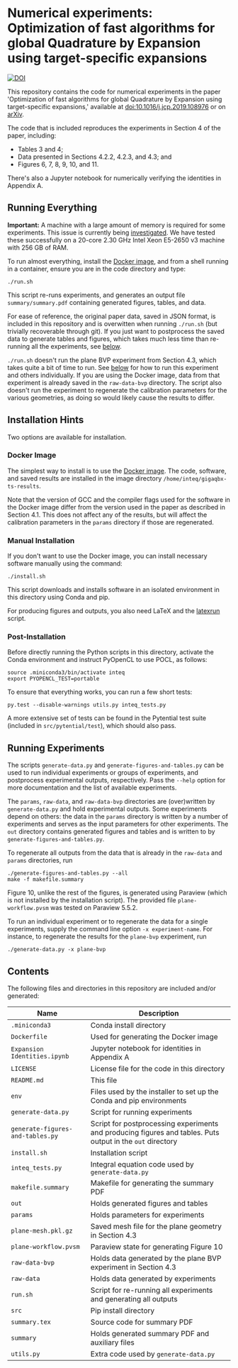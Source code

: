 # Numerical experiments: Optimization of fast algorithms for global Quadrature by Expansion using target-specific expansions

[![DOI](https://zenodo.org/badge/DOI/10.5281/zenodo.3542253.svg)](https://doi.org/10.5281/zenodo.3542253)

This repository contains the code for numerical experiments in the
paper 'Optimization of fast algorithms for global Quadrature by Expansion
using target-specific expansions,' available at
[doi:10.1016/j.jcp.2019.108976](https://doi.org/10.1016/j.jcp.2019.108976)
or on [arXiv](https://arxiv.org/abs/1811.01110).

The code that is included reproduces the experiments in Section 4 of
the paper, including:

* Tables 3 and 4;
* Data presented in Sections 4.2.2, 4.2.3, and 4.3; and
* Figures 6, 7, 8, 9, 10, and 11.

There's also a Jupyter notebook for numerically verifying the
identities in Appendix A.

## Running Everything

**Important:** A machine with a large amount of memory is required for
some experiments. This issue is currently being
[investigated](https://gitlab.tiker.net/inducer/pytential/issues/137). We
have tested these successfully on a 20-core 2.30 GHz Intel Xeon
E5-2650 v3 machine with 256 GB of RAM.

To run almost everything, install the [Docker image](https://doi.org/10.5281/zenodo.3523410),
and from a shell running in a container, ensure you are in the code directory and
type:
```
./run.sh
```
This script re-runs experiments, and generates an output file
`summary/summary.pdf` containing generated figures, tables, and
data.

For ease of reference, the original paper data, saved in JSON format, is
included in this repository and is overwitten when running `./run.sh` (but
trivially recoverable through git). If you just want to postprocess the saved
data to generate tables and figures, which takes much less time than re-running
all the experiments, see [below](#running-experiments).

`./run.sh` doesn't run the plane BVP experiment from Section 4.3,
which takes quite a bit of time to run. See
[below](#running-experiments) for how to run this experiment and
others individually. If you are using the Docker image, data from
that experiment is already saved in the `raw-data-bvp` directory. The
script also doesn't run the experiment to regenerate the calibration
parameters for the various geometries, as doing so would likely cause
the results to differ.

## Installation Hints

Two options are available for installation.

### Docker Image

The simplest way to install is to use the [Docker
image](https://doi.org/10.5281/zenodo.3523410). The code,
software, and saved results are installed in the image directory
`/home/inteq/gigaqbx-ts-results`.

Note that the version of GCC and the compiler flags used for the
software in the Docker image differ from the version used in the paper
as described in Section 4.1. This does not affect any of the results,
but will affect the calibration parameters in the `params` directory
if those are regenerated.

### Manual Installation

If you don't want to use the Docker image, you can install necessary software
manually using the command:
```
./install.sh
```
This script downloads and installs software in an isolated environment in this
directory using Conda and pip.

For producing figures and outputs, you also need LaTeX and the
[latexrun](https://github.com/aclements/latexrun) script.

### Post-Installation

Before directly running the Python scripts in this directory, activate the
Conda environment and instruct PyOpenCL to use POCL, as follows:
```
source .miniconda3/bin/activate inteq
export PYOPENCL_TEST=portable
```

To ensure that everything works, you can run a few short tests:
```
py.test --disable-warnings utils.py inteq_tests.py
```

A more extensive set of tests can be found in the Pytential test suite (included
in `src/pytential/test`), which should also pass.

## Running Experiments

The scripts `generate-data.py` and `generate-figures-and-tables.py` can be used
to run individual experiments or groups of experiments, and postprocess
experimental outputs, respectively. Pass the `--help` option for more
documentation and the list of available experiments.

The `params`, `raw-data`, and `raw-data-bvp` directories are (over)written by
`generate-data.py` and hold experimental outputs. Some experiments depend on
others: the data in the `params` directory is written by a number of experiments
and serves as the input parameters for other experiments. The `out` directory
contains generated figures and tables and is written to by
`generate-figures-and-tables.py`.

To regenerate all outputs from the data that is already in the `raw-data` and `params`
directories, run
```
./generate-figures-and-tables.py --all
make -f makefile.summary
```

Figure 10, unlike the rest of the figures, is generated using Paraview
(which is not installed by the installation script). The provided file
`plane-workflow.pvsm` was tested on Paraview 5.5.2.

To run an individual experiment or to regenerate the data for a single
experiments, supply the command line option `-x experiment-name`. For instance, to
regenerate the results for the `plane-bvp` experiment, run
```
./generate-data.py -x plane-bvp
```

## Contents

The following files and directories in this repository are included and/or
generated:

| Name | Description |
|----------------------------------|------------------------------------------------------------------------------------------------------------|
| `.miniconda3` | Conda install directory |
| `Dockerfile` | Used for generating the Docker image |
| `Expansion Identities.ipynb` | Jupyter notebook for identities in Appendix A |
| `LICENSE` | License file for the code in this directory |
| `README.md` | This file |
| `env` | Files used by the installer to set up the Conda and pip environments |
| `generate-data.py` | Script for running experiments |
| `generate-figures-and-tables.py` | Script for postprocessing experiments and producing figures and tables. Puts output in the `out` directory |
| `install.sh` | Installation script |
| `inteq_tests.py` | Integral equation code used by `generate-data.py` |
| `makefile.summary` | Makefile for generating the summary PDF |
| `out` | Holds generated figures and tables |
| `params` | Holds parameters for experiments |
| `plane-mesh.pkl.gz` | Saved mesh file for the plane geometry in Section 4.3 |
| `plane-workflow.pvsm` | Paraview state for generating Figure 10 |
| `raw-data-bvp` | Holds data generated by the plane BVP experiment in Section 4.3 |
| `raw-data` | Holds data generated by experiments |
| `run.sh` | Script for re-running all experiments and generating all outputs |
| `src` | Pip install directory |
| `summary.tex` | Source code for summary PDF |
| `summary` | Holds generated summary PDF and auxiliary files |
| `utils.py` | Extra code used by `generate-data.py` |
